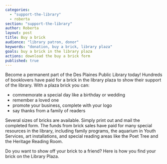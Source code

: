 ```yaml
---
categories: 
  - "support-the-library"
  - roberta
section: "support-the-library"
author: Roberta
layout: post
title: Buy a brick
audience: "library patron, donor"
keywords: "donation, buy a brick, library plaza"
goals: buy a brick in the library plaza
actions: download the buy a brick form
published: true
---
```


Become a permanent part of the Des Plaines Public Library today! Hundreds of booklovers have paid for a brick in the library plaza to show their support of the library. With a plaza brick you can: 

- commemorate a special day like a birthday or wedding
- remember a loved one
- promote your business, complete with your logo
- say thanks from a family of readers

Several sizes of bricks are available. Simply print out and mail the completed form. The funds from brick sales have paid for many special resources in the library, including family programs, the aquarium in Youth Services, art installations, and special reading areas like the Poet Tree and the Heritage Reading Room.

Do you want to show off your brick to a friend? Here is how you find your brick on the Library Plaza.





